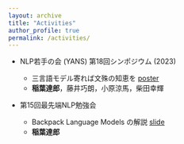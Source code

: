 ```yaml
---
layout: archive
title: "Activities"
author_profile: true
permalink: /activities/
---
```


- NLP若手の会 (YANS) 第18回シンポジウム (2023)
  - 三言語モデル寄れば文殊の知恵を [poster](https://inabatatsuro.github.io/documents/YANS2023_poster.pdf)
  - **稲葉達郎**，藤井巧朗，小原涼馬，柴田幸輝

- 第15回最先端NLP勉強会
  - Backpack Language Models の解説 [slide](https://inabatatsuro.github.io/documents/SNLP2023_inaba_Backpack_Language_Models.pdf)
  - **稲葉達郎**

